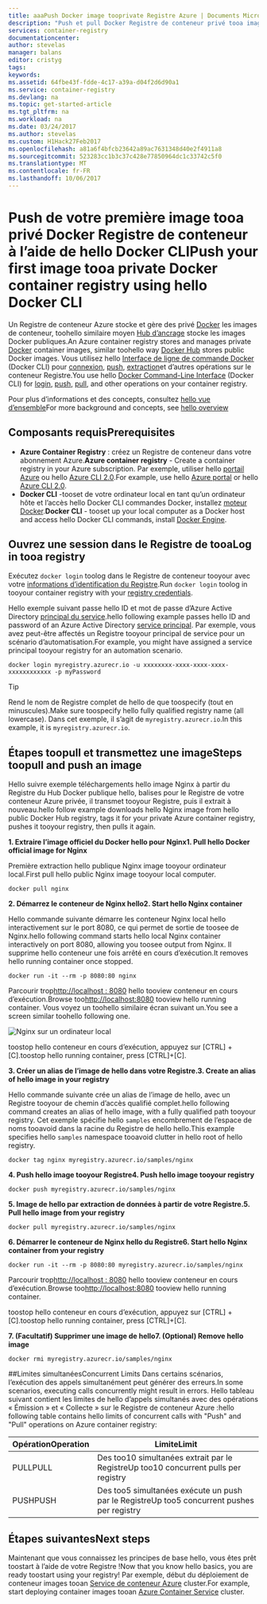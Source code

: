 ```yaml
---
title: aaaPush Docker image tooprivate Registre Azure | Documents Microsoft
description: "Push et pull Docker Registre de conteneur privé tooa images dans Azure à l’aide de hello Docker CLI"
services: container-registry
documentationcenter: 
author: stevelas
manager: balans
editor: cristyg
tags: 
keywords: 
ms.assetid: 64fbe43f-fdde-4c17-a39a-d04f2d6d90a1
ms.service: container-registry
ms.devlang: na
ms.topic: get-started-article
ms.tgt_pltfrm: na
ms.workload: na
ms.date: 03/24/2017
ms.author: stevelas
ms.custom: H1Hack27Feb2017
ms.openlocfilehash: a81a6f4bfcb23642a89ac7631348d40e2f4911a8
ms.sourcegitcommit: 523283cc1b3c37c428e77850964dc1c33742c5f0
ms.translationtype: MT
ms.contentlocale: fr-FR
ms.lasthandoff: 10/06/2017
---
```

# <a name="push-your-first-image-tooa-private-docker-container-registry-using-hello-docker-cli"></a><span data-ttu-id="6728f-103">Push de votre première image tooa privé Docker Registre de conteneur à l’aide de hello Docker CLI</span><span class="sxs-lookup"><span data-stu-id="6728f-103">Push your first image tooa private Docker container registry using hello Docker CLI</span></span>
<span data-ttu-id="6728f-104">Un Registre de conteneur Azure stocke et gère des privé [Docker](http://hub.docker.com) les images de conteneur, toohello similaire moyen [Hub d’ancrage](https://hub.docker.com/) stocke les images Docker publiques.</span><span class="sxs-lookup"><span data-stu-id="6728f-104">An Azure container registry stores and manages private [Docker](http://hub.docker.com) container images, similar toohello way [Docker Hub](https://hub.docker.com/) stores public Docker images.</span></span> <span data-ttu-id="6728f-105">Vous utilisez hello [Interface de ligne de commande Docker](https://docs.docker.com/engine/reference/commandline/cli/) (Docker CLI) pour [connexion](https://docs.docker.com/engine/reference/commandline/login/), [push](https://docs.docker.com/engine/reference/commandline/push/), [extraction](https://docs.docker.com/engine/reference/commandline/pull/)et d’autres opérations sur le conteneur Registre.</span><span class="sxs-lookup"><span data-stu-id="6728f-105">You use hello [Docker Command-Line Interface](https://docs.docker.com/engine/reference/commandline/cli/) (Docker CLI) for [login](https://docs.docker.com/engine/reference/commandline/login/), [push](https://docs.docker.com/engine/reference/commandline/push/), [pull](https://docs.docker.com/engine/reference/commandline/pull/), and other operations on your container registry.</span></span>

<span data-ttu-id="6728f-106">Pour plus d’informations et des concepts, consultez [hello vue d’ensemble](container-registry-intro.md)</span><span class="sxs-lookup"><span data-stu-id="6728f-106">For more background and concepts, see [hello overview](container-registry-intro.md)</span></span>



## <a name="prerequisites"></a><span data-ttu-id="6728f-107">Composants requis</span><span class="sxs-lookup"><span data-stu-id="6728f-107">Prerequisites</span></span>
* <span data-ttu-id="6728f-108">**Azure Container Registry** : créez un Registre de conteneur dans votre abonnement Azure.</span><span class="sxs-lookup"><span data-stu-id="6728f-108">**Azure container registry** - Create a container registry in your Azure subscription.</span></span> <span data-ttu-id="6728f-109">Par exemple, utiliser hello [portail Azure](container-registry-get-started-portal.md) ou hello [Azure CLI 2.0](container-registry-get-started-azure-cli.md).</span><span class="sxs-lookup"><span data-stu-id="6728f-109">For example, use hello [Azure portal](container-registry-get-started-portal.md) or hello [Azure CLI 2.0](container-registry-get-started-azure-cli.md).</span></span>
* <span data-ttu-id="6728f-110">**Docker CLI** -tooset de votre ordinateur local en tant qu’un ordinateur hôte et l’accès hello Docker CLI commandes Docker, installez [moteur Docker](https://docs.docker.com/engine/installation/).</span><span class="sxs-lookup"><span data-stu-id="6728f-110">**Docker CLI** - tooset up your local computer as a Docker host and access hello Docker CLI commands, install [Docker Engine](https://docs.docker.com/engine/installation/).</span></span>

## <a name="log-in-tooa-registry"></a><span data-ttu-id="6728f-111">Ouvrez une session dans le Registre de tooa</span><span class="sxs-lookup"><span data-stu-id="6728f-111">Log in tooa registry</span></span>
<span data-ttu-id="6728f-112">Exécutez `docker login` toolog dans le Registre de conteneur tooyour avec votre [informations d’identification du Registre](container-registry-authentication.md).</span><span class="sxs-lookup"><span data-stu-id="6728f-112">Run `docker login` toolog in tooyour container registry with your [registry credentials](container-registry-authentication.md).</span></span>

<span data-ttu-id="6728f-113">Hello exemple suivant passe hello ID et mot de passe d’Azure Active Directory [principal du service](../active-directory/active-directory-application-objects.md).</span><span class="sxs-lookup"><span data-stu-id="6728f-113">hello following example passes hello ID and password of an Azure Active Directory [service principal](../active-directory/active-directory-application-objects.md).</span></span> <span data-ttu-id="6728f-114">Par exemple, vous avez peut-être affectés un Registre tooyour principal de service pour un scénario d’automatisation.</span><span class="sxs-lookup"><span data-stu-id="6728f-114">For example, you might have assigned a service principal tooyour registry for an automation scenario.</span></span>

```
docker login myregistry.azurecr.io -u xxxxxxxx-xxxx-xxxx-xxxx-xxxxxxxxxxxx -p myPassword
```

> [!TIP]
> <span data-ttu-id="6728f-115">Rend le nom de Registre complet de hello de que toospecify (tout en minuscules).</span><span class="sxs-lookup"><span data-stu-id="6728f-115">Make sure toospecify hello fully qualified registry name (all lowercase).</span></span> <span data-ttu-id="6728f-116">Dans cet exemple, il s’agit de `myregistry.azurecr.io`.</span><span class="sxs-lookup"><span data-stu-id="6728f-116">In this example, it is `myregistry.azurecr.io`.</span></span>

## <a name="steps-toopull-and-push-an-image"></a><span data-ttu-id="6728f-117">Étapes toopull et transmettez une image</span><span class="sxs-lookup"><span data-stu-id="6728f-117">Steps toopull and push an image</span></span>
<span data-ttu-id="6728f-118">Hello suivre exemple téléchargements hello image Nginx à partir du Registre du Hub Docker publique hello, balises pour le Registre de votre conteneur Azure privée, il transmet tooyour Registre, puis il extrait à nouveau.</span><span class="sxs-lookup"><span data-stu-id="6728f-118">hello follow example downloads hello Nginx image from hello public Docker Hub registry, tags it for your private Azure container registry, pushes it tooyour registry, then pulls it again.</span></span>

<span data-ttu-id="6728f-119">**1. Extraire l’image officiel du Docker hello pour Nginx**</span><span class="sxs-lookup"><span data-stu-id="6728f-119">**1. Pull hello Docker official image for Nginx**</span></span>

<span data-ttu-id="6728f-120">Première extraction hello publique Nginx image tooyour ordinateur local.</span><span class="sxs-lookup"><span data-stu-id="6728f-120">First pull hello public Nginx image tooyour local computer.</span></span>

```
docker pull nginx
```
<span data-ttu-id="6728f-121">**2. Démarrez le conteneur de Nginx hello**</span><span class="sxs-lookup"><span data-stu-id="6728f-121">**2. Start hello Nginx container**</span></span>

<span data-ttu-id="6728f-122">Hello commande suivante démarre les conteneur Nginx local hello interactivement sur le port 8080, ce qui permet de sortie de toosee de Nginx.</span><span class="sxs-lookup"><span data-stu-id="6728f-122">hello following command starts hello local Nginx container interactively on port 8080, allowing you toosee output from Nginx.</span></span> <span data-ttu-id="6728f-123">Il supprime hello conteneur une fois arrêté en cours d’exécution.</span><span class="sxs-lookup"><span data-stu-id="6728f-123">It removes hello running container once stopped.</span></span>

```
docker run -it --rm -p 8080:80 nginx
```

<span data-ttu-id="6728f-124">Parcourir trop[http://localhost : 8080](http://localhost:8080) hello tooview conteneur en cours d’exécution.</span><span class="sxs-lookup"><span data-stu-id="6728f-124">Browse too[http://localhost:8080](http://localhost:8080) tooview hello running container.</span></span> <span data-ttu-id="6728f-125">Vous voyez un toohello similaire écran suivant un.</span><span class="sxs-lookup"><span data-stu-id="6728f-125">You see a screen similar toohello following one.</span></span>

![Nginx sur un ordinateur local](./media/container-registry-get-started-docker-cli/nginx.png)

<span data-ttu-id="6728f-127">toostop hello conteneur en cours d’exécution, appuyez sur [CTRL] + [C].</span><span class="sxs-lookup"><span data-stu-id="6728f-127">toostop hello running container, press [CTRL]+[C].</span></span>

<span data-ttu-id="6728f-128">**3. Créer un alias de l’image de hello dans votre Registre.**</span><span class="sxs-lookup"><span data-stu-id="6728f-128">**3. Create an alias of hello image in your registry**</span></span>

<span data-ttu-id="6728f-129">Hello commande suivante crée un alias de l’image de hello, avec un Registre tooyour de chemin d’accès qualifié complet.</span><span class="sxs-lookup"><span data-stu-id="6728f-129">hello following command creates an alias of hello image, with a fully qualified path tooyour registry.</span></span> <span data-ttu-id="6728f-130">Cet exemple spécifie hello `samples` encombrement de l’espace de noms tooavoid dans la racine du Registre de hello hello.</span><span class="sxs-lookup"><span data-stu-id="6728f-130">This example specifies hello `samples` namespace tooavoid clutter in hello root of hello registry.</span></span>

```
docker tag nginx myregistry.azurecr.io/samples/nginx
```  

<span data-ttu-id="6728f-131">**4. Push hello image tooyour Registre**</span><span class="sxs-lookup"><span data-stu-id="6728f-131">**4. Push hello image tooyour registry**</span></span>

```
docker push myregistry.azurecr.io/samples/nginx
```

<span data-ttu-id="6728f-132">**5. Image de hello par extraction de données à partir de votre Registre.**</span><span class="sxs-lookup"><span data-stu-id="6728f-132">**5. Pull hello image from your registry**</span></span>

```
docker pull myregistry.azurecr.io/samples/nginx
```

<span data-ttu-id="6728f-133">**6. Démarrer le conteneur de Nginx hello du Registre**</span><span class="sxs-lookup"><span data-stu-id="6728f-133">**6. Start hello Nginx container from your registry**</span></span>

```
docker run -it --rm -p 8080:80 myregistry.azurecr.io/samples/nginx
```

<span data-ttu-id="6728f-134">Parcourir trop[http://localhost : 8080](http://localhost:8080) hello tooview conteneur en cours d’exécution.</span><span class="sxs-lookup"><span data-stu-id="6728f-134">Browse too[http://localhost:8080](http://localhost:8080) tooview hello running container.</span></span>

<span data-ttu-id="6728f-135">toostop hello conteneur en cours d’exécution, appuyez sur [CTRL] + [C].</span><span class="sxs-lookup"><span data-stu-id="6728f-135">toostop hello running container, press [CTRL]+[C].</span></span>

<span data-ttu-id="6728f-136">**7. (Facultatif) Supprimer une image de hello**</span><span class="sxs-lookup"><span data-stu-id="6728f-136">**7. (Optional) Remove hello image**</span></span>

```
docker rmi myregistry.azurecr.io/samples/nginx
```

##<a name="concurrent-limits"></a><span data-ttu-id="6728f-137">Limites simultanées</span><span class="sxs-lookup"><span data-stu-id="6728f-137">Concurrent Limits</span></span>
<span data-ttu-id="6728f-138">Dans certains scénarios, l’exécution des appels simultanément peut générer des erreurs.</span><span class="sxs-lookup"><span data-stu-id="6728f-138">In some scenarios, executing calls concurrently might result in errors.</span></span> <span data-ttu-id="6728f-139">Hello tableau suivant contient les limites de hello d’appels simultanés avec des opérations « Émission » et « Collecte » sur le Registre de conteneur Azure :</span><span class="sxs-lookup"><span data-stu-id="6728f-139">hello following table contains hello limits of concurrent calls with "Push" and "Pull" operations on Azure container registry:</span></span>

| <span data-ttu-id="6728f-140">Opération</span><span class="sxs-lookup"><span data-stu-id="6728f-140">Operation</span></span>  | <span data-ttu-id="6728f-141">Limite</span><span class="sxs-lookup"><span data-stu-id="6728f-141">Limit</span></span>                                  |
| ---------- | -------------------------------------- |
| <span data-ttu-id="6728f-142">PULL</span><span class="sxs-lookup"><span data-stu-id="6728f-142">PULL</span></span>       | <span data-ttu-id="6728f-143">Des too10 simultanées extrait par le Registre</span><span class="sxs-lookup"><span data-stu-id="6728f-143">Up too10 concurrent pulls per registry</span></span> |
| <span data-ttu-id="6728f-144">PUSH</span><span class="sxs-lookup"><span data-stu-id="6728f-144">PUSH</span></span>       | <span data-ttu-id="6728f-145">Des too5 simultanées exécute un push par le Registre</span><span class="sxs-lookup"><span data-stu-id="6728f-145">Up too5 concurrent pushes per registry</span></span> |

## <a name="next-steps"></a><span data-ttu-id="6728f-146">Étapes suivantes</span><span class="sxs-lookup"><span data-stu-id="6728f-146">Next steps</span></span>
<span data-ttu-id="6728f-147">Maintenant que vous connaissez les principes de base hello, vous êtes prêt toostart à l’aide de votre Registre !</span><span class="sxs-lookup"><span data-stu-id="6728f-147">Now that you know hello basics, you are ready toostart using your registry!</span></span> <span data-ttu-id="6728f-148">Par exemple, début du déploiement de conteneur images tooan [Service de conteneur Azure](https://azure.microsoft.com/documentation/services/container-service/) cluster.</span><span class="sxs-lookup"><span data-stu-id="6728f-148">For example, start deploying container images tooan [Azure Container Service](https://azure.microsoft.com/documentation/services/container-service/) cluster.</span></span>
